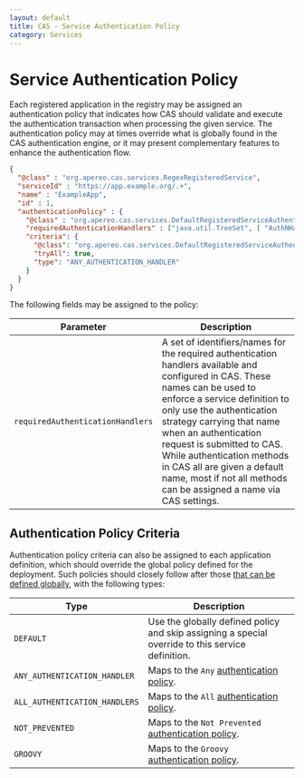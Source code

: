 ```yaml
---
layout: default
title: CAS - Service Authentication Policy
category: Services
---
```


# Service Authentication Policy

Each registered application in the registry may be assigned an authentication policy that indicates how CAS
should validate and execute the authentication transaction when processing the given service. The authentication policy
may at times override what is globally found in the CAS authentication engine, or it may present complementary features
to enhance the authentication flow.

```json
{
  "@class" : "org.apereo.cas.services.RegexRegisteredService",
  "serviceId" : "https://app.example.org/.+",
  "name" : "ExampleApp",
  "id" : 1,
  "authenticationPolicy" : {
    "@class" : "org.apereo.cas.services.DefaultRegisteredServiceAuthenticationPolicy",  
    "requiredAuthenticationHandlers" : ["java.util.TreeSet", [ "AuthNHandlerName" ]],
    "criteria": {
      "@class": "org.apereo.cas.services.DefaultRegisteredServiceAuthenticationPolicyCriteria",
      "tryAll": true,
      "type": "ANY_AUTHENTICATION_HANDLER"
    }
  }
}
```    

The following fields may be assigned to the policy:

| Parameter             | Description
|-----------------------|-----------------------------------------------------------------------
| `requiredAuthenticationHandlers`  | A set of identifiers/names for the required authentication handlers available and configured in CAS. These names can be used to enforce a service definition to only use the authentication strategy carrying that name when an authentication request is submitted to CAS. While authentication methods in CAS all are given a default name, most if not all methods can be assigned a name via CAS settings.

## Authentication Policy Criteria

Authentication policy criteria can also be assigned to each application definition, which should override the global policy defined for the deployment.
Such policies should closely follow after those [that can be defined globally](../installation/Configuring-Authentication-Components.html#authentication-policy), 
with the following types:

| Type                  | Description
|-----------------------|-----------------------------------------------------------------------------------------------
| `DEFAULT`  | Use the globally defined policy and skip assigning a special override to this service definition.
| `ANY_AUTHENTICATION_HANDLER`  | Maps to the `Any` [authentication policy](../configuration/Configuration-Properties.html#authentication-policy).
| `ALL_AUTHENTICATION_HANDLERS`  | Maps to the `All` [authentication policy](../configuration/Configuration-Properties.html#authentication-policy).
| `NOT_PREVENTED`  | Maps to the `Not Prevented` [authentication policy](../configuration/Configuration-Properties.html#authentication-policy).
| `GROOVY`  | Maps to the `Groovy` [authentication policy](../configuration/Configuration-Properties.html#authentication-policy).
